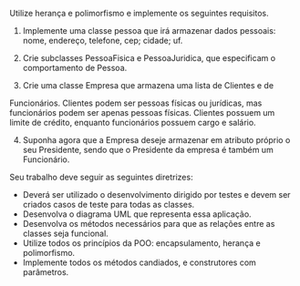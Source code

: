 Utilize herança e polimorfismo e implemente os seguintes requisitos.


1. Implemente uma classe pessoa que irá armazenar dados pessoais: nome,
endereço, telefone, cep; cidade; uf.


2. Crie subclasses PessoaFisica e PessoaJuridica, que especificam o
comportamento de Pessoa.


3. Crie uma classe Empresa que armazena uma lista de Clientes e de


Funcionários. Clientes podem ser pessoas físicas ou jurídicas, mas funcionários
podem ser apenas pessoas físicas. Clientes possuem um limite de crédito,
enquanto funcionários possuem cargo e salário.


4. Suponha agora que a Empresa deseje armazenar em atributo próprio o seu
Presidente, sendo que o Presidente da empresa é também um Funcionário.


Seu trabalho deve seguir as seguintes diretrizes:
- Deverá ser utilizado o desenvolvimento dirigido por testes e devem ser criados
casos de teste para todas as classes.
- Desenvolva o diagrama UML que representa essa aplicação.
- Desenvolva os métodos necessários para que as relações entre as classes seja
funcional.
- Utilize todos os princípios da POO: encapsulamento, herança e polimorfismo.
- Implemente todos os métodos candiados, e construtores com parâmetros.